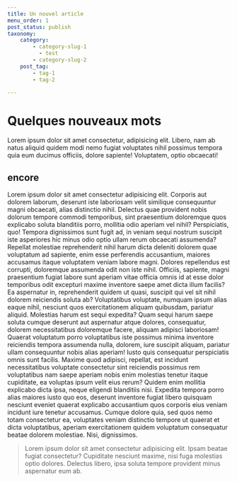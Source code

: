 ```yaml
---
title: Un nouvel article
menu_order: 1
post_status: publish
taxonomy:
    category:
        - category-slug-1
          - test
        - category-slug-2
    post_tag:
        - tag-1
        - tag-2

---
```


# Quelques nouveaux mots

Lorem ipsum dolor sit amet consectetur, adipisicing elit. Libero, nam ab natus aliquid quidem modi nemo fugiat voluptates nihil possimus tempora quia eum ducimus officiis, dolore sapiente! Voluptatem, optio obcaecati!

## encore

Lorem ipsum dolor sit amet consectetur adipisicing elit. Corporis aut dolorem laborum, deserunt iste laboriosam velit similique consequuntur magni obcaecati, alias distinctio nihil. Delectus quae provident nobis dolorum tempore commodi temporibus, sint praesentium doloremque quos explicabo soluta blanditiis porro, mollitia odio aperiam vel nihil? Perspiciatis, quo! Tempora dignissimos sunt fugit ad, in veniam sequi nostrum suscipit iste asperiores hic minus odio optio ullam rerum obcaecati assumenda? Repellat molestiae reprehenderit nihil harum dicta deleniti dolorem quae voluptatum ad sapiente, enim esse perferendis accusantium, maiores accusamus itaque voluptatem veniam labore magni. Dolores repellendus est corrupti, doloremque assumenda odit non iste nihil. Officiis, sapiente, magni praesentium fugiat labore sunt aperiam vitae officia omnis id at esse dolor temporibus odit excepturi maxime inventore saepe amet dicta illum facilis? Ea aspernatur in, reprehenderit quidem ut quasi, suscipit qui vel sit nihil dolorem reiciendis soluta ab? Voluptatibus voluptate, numquam ipsum alias eaque nihil, nesciunt quos exercitationem aliquam quibusdam, pariatur aliquid. Molestias harum est sequi expedita? Quam sequi harum saepe soluta cumque deserunt aut aspernatur atque dolores, consequatur, dolorem necessitatibus doloremque facere, aliquam adipisci laboriosam! Quaerat voluptatum porro voluptatibus iste possimus minima inventore reiciendis tempora assumenda nulla, dolorem, iure suscipit aliquam, pariatur ullam consequuntur nobis alias aperiam! Iusto quis consequatur perspiciatis omnis sunt facilis. Maxime quod adipisci, repellat, est incidunt necessitatibus voluptate consectetur sint reiciendis possimus rem voluptatibus nam saepe aperiam nobis enim molestias tenetur itaque cupiditate, ea voluptas ipsum velit eius rerum? Quidem enim mollitia explicabo dicta ipsa, neque eligendi blanditiis nisi. Expedita tempora porro alias maiores iusto quo eos, deserunt inventore fugiat libero quisquam nesciunt eveniet quaerat explicabo accusantium quos corporis eius veniam incidunt iure tenetur accusamus. Cumque dolore quia, sed quos nemo totam consectetur ea, voluptates veniam distinctio tempore ut quaerat et dicta voluptatibus, aperiam exercitationem quidem voluptatum consequatur beatae dolorem molestiae. Nisi, dignissimos.

> Lorem ipsum dolor sit amet consectetur adipisicing elit. Ipsam beatae fugiat consectetur? Cupiditate nesciunt maxime, nisi fuga molestias optio dolores. Delectus libero, ipsa soluta tempore provident minus aspernatur eum ab.